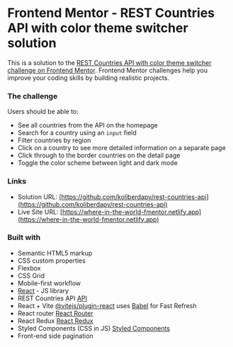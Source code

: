 # Frontend Mentor - REST Countries API with color theme switcher solution

This is a solution to the [REST Countries API with color theme switcher challenge on Frontend Mentor](https://www.frontendmentor.io/challenges/rest-countries-api-with-color-theme-switcher-5cacc469fec04111f7b848ca). Frontend Mentor challenges help you improve your coding skills by building realistic projects.

### The challenge

Users should be able to:

- See all countries from the API on the homepage
- Search for a country using an `input` field
- Filter countries by region
- Click on a country to see more detailed information on a separate page
- Click through to the border countries on the detail page
- Toggle the color scheme between light and dark mode

### Links

- Solution URL: [https://github.com/koliberdapv/rest-countries-api](https://github.com/koliberdapv/rest-countries-api)
- Live Site URL: [https://where-in-the-world-fmentor.netlify.app](https://where-in-the-world-fmentor.netlify.app)

### Built with

- Semantic HTML5 markup
- CSS custom properties
- Flexbox
- CSS Grid
- Mobile-first workflow
- [React](https://reactjs.org/) - JS library
- REST Countries API [API](https://restcountries.com/)
- React + Vite [@vitejs/plugin-react](https://github.com/vitejs/vite-plugin-react/blob/main/packages/plugin-react/README.md) uses [Babel](https://babeljs.io/) for Fast Refresh
- React router [React Router](https://reactrouter.com/en/main)
- React Redux [React Redux](https://react-redux.js.org/)
- Styled Components (CSS in JS) [Styled Components](https://styled-components.com/)
- Front-end side pagination
